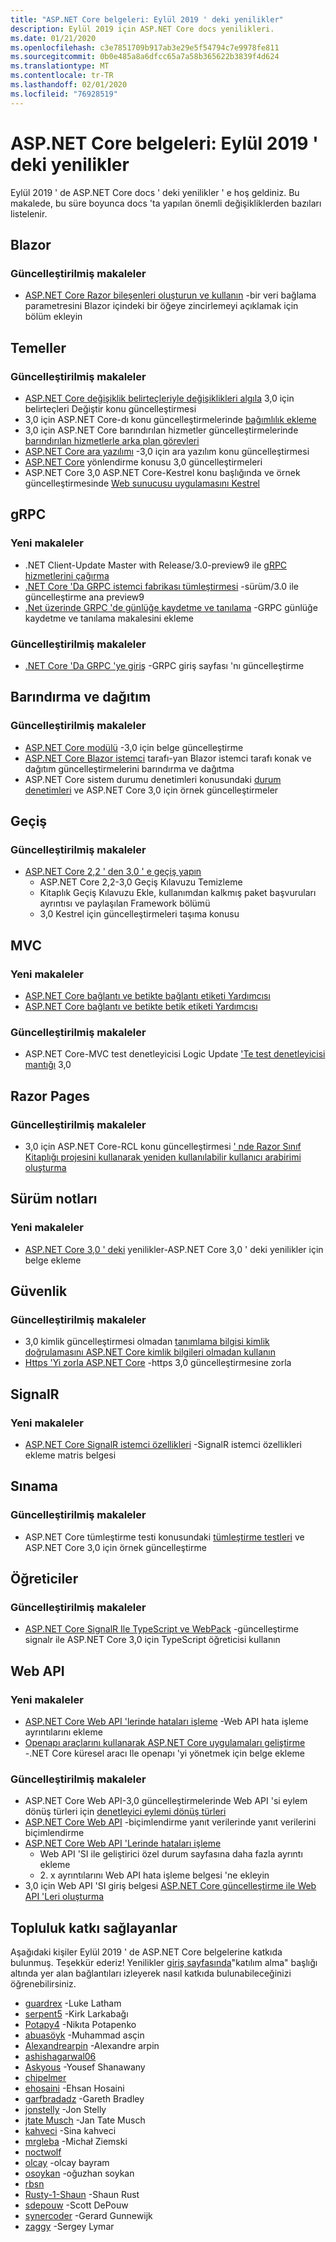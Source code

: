 ```yaml
---
title: "ASP.NET Core belgeleri: Eylül 2019 ' deki yenilikler"
description: Eylül 2019 için ASP.NET Core docs yenilikleri.
ms.date: 01/21/2020
ms.openlocfilehash: c3e7851709b917ab3e29e5f54794c7e9978fe811
ms.sourcegitcommit: 0b0e485a8a6dfcc65a7a58b365622b3839f4d624
ms.translationtype: MT
ms.contentlocale: tr-TR
ms.lasthandoff: 02/01/2020
ms.locfileid: "76928519"
---
```

# <a name="aspnet-core-docs-whats-new-for-september-2019"></a>ASP.NET Core belgeleri: Eylül 2019 ' deki yenilikler

Eylül 2019 ' de ASP.NET Core docs ' deki yenilikler ' e hoş geldiniz. Bu makalede, bu süre boyunca docs 'ta yapılan önemli değişikliklerden bazıları listelenir.

## <a name="blazor"></a>Blazor

### <a name="updated-articles"></a>Güncelleştirilmiş makaleler

- [ASP.NET Core Razor bileşenleri oluşturun ve kullanın](../blazor/components.md) -bir veri bağlama parametresini Blazor içindeki bir öğeye zincirlemeyi açıklamak için bölüm ekleyin

## <a name="fundamentals"></a>Temeller

### <a name="updated-articles"></a>Güncelleştirilmiş makaleler

- [ASP.NET Core değişiklik belirteçleriyle değişiklikleri algıla](../fundamentals/change-tokens.md) 3,0 için belirteçleri Değiştir konu güncelleştirmesi
- 3,0 için ASP.NET Core-dı konu güncelleştirmelerinde [bağımlılık ekleme](../fundamentals/dependency-injection.md)
- 3,0 için ASP.NET Core barındırılan hizmetler güncelleştirmelerinde [barındırılan hizmetlerle arka plan görevleri](../fundamentals/host/hosted-services.md)
- [ASP.NET Core ara yazılımı](../fundamentals/middleware/index.md) -3,0 için ara yazılım konu güncelleştirmesi
- [ASP.NET Core](../fundamentals/routing.md) yönlendirme konusu 3,0 güncelleştirmeleri
- ASP.NET Core 3,0 ASP.NET Core-Kestrel konu başlığında ve örnek güncelleştirmesinde [Web sunucusu uygulamasını Kestrel](../fundamentals/servers/kestrel.md)

## <a name="grpc"></a>gRPC

### <a name="new-articles"></a>Yeni makaleler

- .NET Client-Update Master with Release/3.0-preview9 ile [gRPC hizmetlerini çağırma](../grpc/client.md)
- [.NET Core 'Da GRPC istemci fabrikası tümleştirmesi](../grpc/clientfactory.md) -sürüm/3.0 ile güncelleştirme ana preview9
- [.Net üzerinde GRPC 'de günlüğe kaydetme ve tanılama](../grpc/diagnostics.md) -GRPC günlüğe kaydetme ve tanılama makalesini ekleme

### <a name="updated-articles"></a>Güncelleştirilmiş makaleler

- [.NET Core 'Da GRPC 'ye giriş](../grpc/index.md) -GRPC giriş sayfası 'nı güncelleştirme

## <a name="hosting-and-deployment"></a>Barındırma ve dağıtım

### <a name="updated-articles"></a>Güncelleştirilmiş makaleler

- [ASP.NET Core modülü](../host-and-deploy/aspnet-core-module.md) -3,0 için belge güncelleştirme
- [ASP.NET Core Blazor istemci](../host-and-deploy/blazor/webassembly.md) tarafı-yan Blazor istemci tarafı konak ve dağıtım güncelleştirmelerini barındırma ve dağıtma
- ASP.NET Core sistem durumu denetimleri konusundaki [durum denetimleri](../host-and-deploy/health-checks.md) ve ASP.NET Core 3,0 için örnek güncelleştirmeler

## <a name="migration"></a>Geçiş

### <a name="updated-articles"></a>Güncelleştirilmiş makaleler

- [ASP.NET Core 2,2 ' den 3,0 ' e geçiş yapın](../migration/22-to-30.md)
  - ASP.NET Core 2,2-3,0 Geçiş Kılavuzu Temizleme
  - Kitaplık Geçiş Kılavuzu Ekle, kullanımdan kalkmış paket başvuruları ayrıntısı ve paylaşılan Framework bölümü
  - 3,0 Kestrel için güncelleştirmeleri taşıma konusu

## <a name="mvc"></a>MVC

### <a name="new-articles"></a>Yeni makaleler

- [ASP.NET Core bağlantı ve betikte bağlantı etiketi Yardımcısı](../mvc/views/tag-helpers/built-in/link-tag-helper.md)
- [ASP.NET Core bağlantı ve betikte betik etiketi Yardımcısı](../mvc/views/tag-helpers/built-in/script-tag-helper.md)

### <a name="updated-articles"></a>Güncelleştirilmiş makaleler

- ASP.NET Core-MVC test denetleyicisi Logic Update ['Te test denetleyicisi mantığı](../mvc/controllers/testing.md) 3,0

## <a name="razor-pages"></a>Razor Pages

### <a name="updated-articles"></a>Güncelleştirilmiş makaleler

- 3,0 için ASP.NET Core-RCL konu güncelleştirmesi [' nde Razor Sınıf Kitaplığı projesini kullanarak yeniden kullanılabilir kullanıcı arabirimi oluşturma](../razor-pages/ui-class.md)

## <a name="release-notes"></a>Sürüm notları

### <a name="new-articles"></a>Yeni makaleler

- [ASP.NET Core 3,0 ' deki](../release-notes/aspnetcore-3.0.md) yenilikler-ASP.NET Core 3,0 ' deki yenilikler için belge ekleme

## <a name="security"></a>Güvenlik

### <a name="updated-articles"></a>Güncelleştirilmiş makaleler

- 3,0 kimlik güncelleştirmesi olmadan [tanımlama bilgisi kimlik doğrulamasını ASP.NET Core kimlik bilgileri olmadan kullanın](../security/authentication/cookie.md)
- [Https 'Yi zorla ASP.NET Core](../security/enforcing-ssl.md) -https 3,0 güncelleştirmesine zorla

## <a name="signalr"></a>SignalR

### <a name="new-articles"></a>Yeni makaleler

- [ASP.NET Core SignalR istemci özellikleri](../signalr/client-features.md) -SignalR istemci özellikleri ekleme matris belgesi

## <a name="testing"></a>Sınama

### <a name="updated-articles"></a>Güncelleştirilmiş makaleler

- ASP.NET Core tümleştirme testi konusundaki [tümleştirme testleri](../test/integration-tests.md) ve ASP.NET Core 3,0 için örnek güncelleştirme

## <a name="tutorials"></a>Öğreticiler

### <a name="updated-articles"></a>Güncelleştirilmiş makaleler

- [ASP.NET Core SignalR Ile TypeScript ve WebPack](../tutorials/signalr-typescript-webpack.md) -güncelleştirme signalr ile ASP.NET Core 3,0 için TypeScript öğreticisi kullanın

## <a name="web-api"></a>Web API

### <a name="new-articles"></a>Yeni makaleler

- [ASP.NET Core Web API 'lerinde hataları işleme](../web-api/handle-errors.md) -Web API hata işleme ayrıntılarını ekleme
- [Openapı araçlarını kullanarak ASP.NET Core uygulamaları geliştirme](../web-api/microsoft.dotnet-openapi.md) -.NET Core küresel aracı Ile openapı 'yi yönetmek için belge ekleme

### <a name="updated-articles"></a>Güncelleştirilmiş makaleler

- ASP.NET Core Web API-3,0 güncelleştirmelerinde Web API 'si eylem dönüş türleri için [denetleyici eylemi dönüş türleri](../web-api/action-return-types.md)
- [ASP.NET Core Web API](../web-api/advanced/formatting.md) -biçimlendirme yanıt verilerinde yanıt verilerini biçimlendirme
- [ASP.NET Core Web API 'Lerinde hataları işleme](../web-api/handle-errors.md)
  - Web API 'SI ile geliştirici özel durum sayfasına daha fazla ayrıntı ekleme
  - 2\. x ayrıntılarını Web API hata işleme belgesi 'ne ekleyin
- 3,0 için Web API 'SI giriş belgesi [ASP.NET Core güncelleştirme ile Web API 'Leri oluşturma](../web-api/index.md)

## <a name="community-contributors"></a>Topluluk katkı sağlayanlar

Aşağıdaki kişiler Eylül 2019 ' de ASP.NET Core belgelerine katkıda bulunmuş. Teşekkür ederiz! Yenilikler [giriş sayfasında](index.yml)"katılım alma" başlığı altında yer alan bağlantıları izleyerek nasıl katkıda bulunabileceğinizi öğrenebilirsiniz.

- [guardrex](https://github.com/guardrex) -Luke Latham
- [serpent5](https://github.com/serpent5) -Kirk Larkabağı
- [Potapy4](https://github.com/Potapy4) -Nikıta Potapenko
- [abuasöyk](https://github.com/abuassar) -Muhammad asçin
- [Alexandrearpin](https://github.com/AlexandreArpin) -Alexandre arpin
- [ashishagarwal06](https://github.com/ashishagarwal06) 
- [Askyous](https://github.com/AskYous) -Yousef Shanawany
- [chipelmer](https://github.com/chipelmer) 
- [ehosaini](https://github.com/ehosaini) -Ehsan Hosaini
- [garfbradadz](https://github.com/garfbradaz) -Gareth Bradley
- [jonstelly](https://github.com/jonstelly) -Jon Stelly
- [jtate Musch](https://github.com/jtattermusch) -Jan Tate Musch
- [kahveci](https://github.com/kahveci) -Sina kahveci
- [mrgleba](https://github.com/mrgleba) -Michał Ziemski
- [noctwolf](https://github.com/noctwolf) 
- [olcay](https://github.com/olcay) -olcay bayram
- [osoykan](https://github.com/osoykan) -oğuzhan soykan
- [rbsn](https://github.com/rbsec) 
- [Rusty-1-Shaun](https://github.com/rusty-1-shaun) -Shaun Rust
- [sdepouw](https://github.com/sdepouw) -Scott DePouw
- [synercoder](https://github.com/synercoder) -Gerard Gunnewijk
- [zaggy](https://github.com/zaggy) -Sergey Lymar
